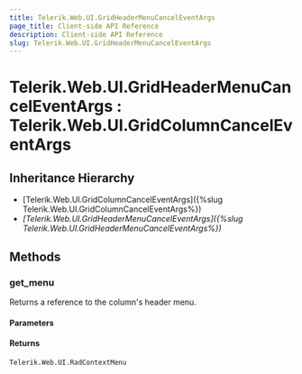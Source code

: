 ```yaml
---
title: Telerik.Web.UI.GridHeaderMenuCancelEventArgs
page_title: Client-side API Reference
description: Client-side API Reference
slug: Telerik.Web.UI.GridHeaderMenuCancelEventArgs
---
```


# Telerik.Web.UI.GridHeaderMenuCancelEventArgs : Telerik.Web.UI.GridColumnCancelEventArgs 

## Inheritance Hierarchy

* [Telerik.Web.UI.GridColumnCancelEventArgs]({%slug Telerik.Web.UI.GridColumnCancelEventArgs%})
* *[Telerik.Web.UI.GridHeaderMenuCancelEventArgs]({%slug Telerik.Web.UI.GridHeaderMenuCancelEventArgs%})*

## Methods

###  get_menu

Returns a reference to the column's header menu.

#### Parameters

#### Returns

`Telerik.Web.UI.RadContextMenu` 



